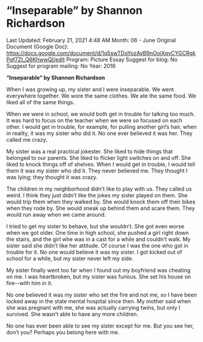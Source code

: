 # “Inseparable” by Shannon Richardson

Last Updated: February 21, 2021 4:48 AM
Month: 06 - June
Original Document (Google Doc): https://docs.google.com/document/d/1q5swTDoYozAvB9nOoiXqvCYGCRgkPqf7Zt_Q6KhwwQI/edit
Program: Picture Essay
Suggest for blog: No
Suggest for program mailing: No
Year: 2016

**“Inseparable” by Shannon Richardson**

When I was growing up, my sister and I were inseparable. We went everywhere together. We wore the same clothes. We ate the same food. We liked all of the same things.

When we were in school, we would both get in trouble for talking too much. It was hard to focus on the teacher when we were so focused on each other. I would get in trouble, for example, for pulling another girl’s hair, when in reality, it was my sister who did it. No one ever believed it was her. They called me crazy.

My sister was a real practical jokester. She liked to hide things that belonged to our parents. She liked to flicker light switches on and off. She liked to knock things off of shelves. When I would get in trouble, I would tell them it was my sister who did it. They never believed me. They thought I was lying; they thought it was crazy.

The children in my neighborhood didn’t like to play with us. They called us weird. I think they just didn’t like the jokes my sister played on them. She would trip them when they walked by. She would knock them off their bikes when they rode by. She would sneak up behind them and scare them. They would run away when we came around.

I tried to get my sister to behave, but she wouldn’t. She got even worse when we got older. One time in high school, she pushed a girl right down the stairs, and the girl whe was in a cast for a while and couldn’t walk. My sister said she didn’t like her attitude. Of course I was the one who got in trouble for it. No one would believe it was my sister. I got kicked out of school for a while, but my sister never left my side.

My sister finally went too far when I found out my boyfriend was cheating on me. I was heartbroken, but my sister was furious. She set his house on fire--with him in it.

No one believed it was my sister who set the fire and not me, so I have been locked away in the state mental hospital since then. My mother said when she was pregnant with me, she was actually carrying twins, but only I survived. She wasn’t able to have any more children.

No one has ever been able to see my sister except for me. But you see her, don’t you? Perhaps you belong here with me.
